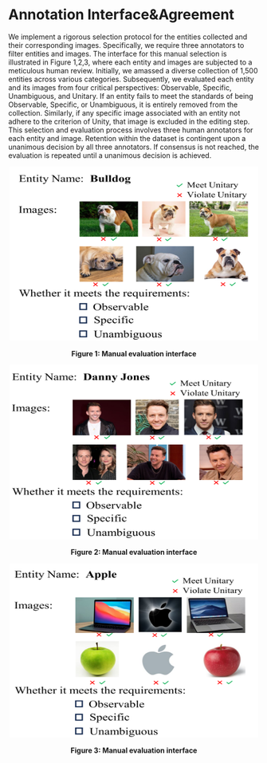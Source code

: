 # Annotation Interface&Agreement

We implement a rigorous selection protocol for the entities collected and their corresponding images. Specifically, we require three annotators to filter entities and images. The interface for this manual selection is illustrated in Figure 1,2,3, where each entity and images are subjected to a meticulous human review. Initially, we amassed a diverse collection of 1,500 entities across various categories. Subsequently, we evaluated each entity and its images from four critical perspectives: Observable, Specific, Unambiguous, and Unitary. If an entity fails to meet the standards of being Observable, Specific, or Unambiguous, it is entirely removed from the collection. Similarly, if any specific image associated with an entity not adhere to the criterion of Unity, that image is excluded in the editing step. This selection and evaluation process involves three human annotators for each entity and image. Retention within the dataset is contingent upon a unanimous decision by all three annotators. If consensus is not reached, the evaluation is repeated until a unanimous decision is achieved.
<p align="center">
  <img src="images/Figure1.jpg" alt="Figure1" width="500" height="350">
  <br>
  <strong><p align="center">Figure 1: Manual evaluation interface</p></strong>
</p>

<p align="center">
  <img src="images/Figure2.jpg" alt="Figure2" width="500" height="350">
  <strong><p align="center">Figure 2: Manual evaluation interface</p></strong>
</p>
<p align="center">
  <img src="images/Figure3.jpg" alt="Figure3" width="500" height="350">
  <strong><p align="center">Figure 3: Manual evaluation interface</p></strong>
</p>
